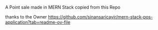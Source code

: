 A Point sale made in MERN Stack copied from this Repo

thanks to the Owner
<https://github.com/sinansaricayir/mern-stack-pos-application?tab=readme-ov-file>
